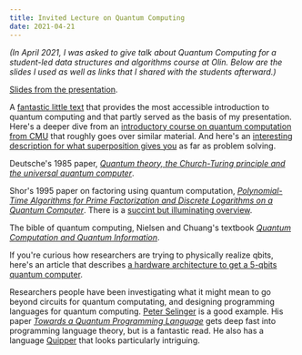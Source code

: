 ```yaml
---
title: Invited Lecture on Quantum Computing
date: 2021-04-21
---
```


*(In April 2021, I was asked to give talk about Quantum Computing for a student-led data structures
and algorithms course at Olin. Below are the slides I used as well as links that I shared with the
students afterward.)*

[Slides from the presentation](./QuantumComputing.pdf).

A [fantastic little text](https://quantum.country/qcvc) that provides the most accessible introduction to quantum computing and that partly served as the basis of my presentation. Here's a deeper dive from an [introductory course on quantum computation from CMU](https://www.cs.cmu.edu/~odonnell/quantum15/lecture01.pdf) that roughly goes over similar material. And here's an [interesting description for what superposition gives you](https://stackoverflow.blog/2021/04/14/understanding-quantum-computing-through-drunken-walks/) as far as problem solving.

Deutsche's 1985 paper, [_Quantum theory, the Church-Turing principle and the universal quantum computer_](http://www.daviddeutsch.org.uk/wp-content/deutsch85.pdf).

Shor's 1995 paper on factoring using quantum computation, [_Polynomial-Time Algorithms for Prime Factorization and Discrete Logarithms on a Quantum Computer_](https://arxiv.org/abs/quant-ph/9508027). There is a [succint but illuminating overview](https://www.quantiki.org/wiki/shors-factoring-algorithm).

The bible of quantum computing, Nielsen and Chuang's textbook [_Quantum Computation and Quantum Information_](https://www.amazon.com/Quantum-Computation-Information-10th-Anniversary/dp/1107002176).

If you're curious how researchers are trying to physically realize qbits, here's an article that describes [a hardware architecture to get a 5-qbits quantum computer](https://arxiv.org/abs/1603.04512). 

Researchers people have been investigating what it might mean to go beyond circuits for quantum computating, and designing programming languages for quantum computing. [Peter Selinger](https://www.mscs.dal.ca/~selinger/) is a good example. His paper [_Towards a Quantum Programming Language_](https://www.mscs.dal.ca/~selinger/papers/qpl.pdf) gets deep fast into programming language theory, but is a fantastic read. He also has a language [Quipper](https://www.mscs.dal.ca/~selinger/quipper/) that looks particularly intriguing.
